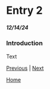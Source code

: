 # Entry 2
##### 12/14/24

### Introduction
Text

[Previous](entry01.md) | [Next](entry03.md)

[Home](../README.md)
